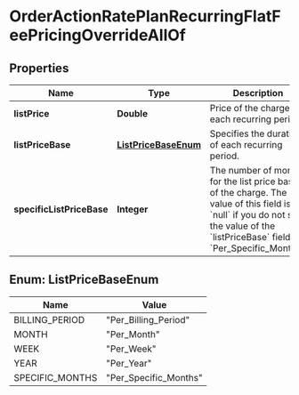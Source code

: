 

# OrderActionRatePlanRecurringFlatFeePricingOverrideAllOf


## Properties

| Name | Type | Description | Notes |
|------------ | ------------- | ------------- | -------------|
|**listPrice** | **Double** | Price of the charge in each recurring period.  |  [optional] |
|**listPriceBase** | [**ListPriceBaseEnum**](#ListPriceBaseEnum) | Specifies the duration of each recurring period.  |  [optional] |
|**specificListPriceBase** | **Integer** | The number of months for the list price base of the charge. The value of this field is &#x60;null&#x60; if you do not set the value of the &#x60;listPriceBase&#x60; field to &#x60;Per_Specific_Months&#x60;.  |  [optional] |



## Enum: ListPriceBaseEnum

| Name | Value |
|---- | -----|
| BILLING_PERIOD | &quot;Per_Billing_Period&quot; |
| MONTH | &quot;Per_Month&quot; |
| WEEK | &quot;Per_Week&quot; |
| YEAR | &quot;Per_Year&quot; |
| SPECIFIC_MONTHS | &quot;Per_Specific_Months&quot; |



